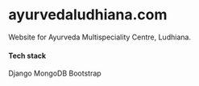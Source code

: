 # ayurvedaludhiana.com

Website for Ayurveda Multispeciality Centre, Ludhiana.

#### Tech stack
Django
MongoDB
Bootstrap

